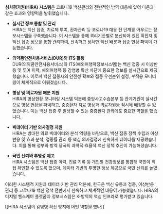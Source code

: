 **심사평가원(HIRA) 시스템**은 코로나19 백신관리와 전반적인 방역 대응에 있어 다음과 같은 효과와 영향력을 발휘했습니다.

- **실시간 정보 통합 및 관리**  
    HIRA는 백신 접종, 치료제 투여, 환자관리 등 코로나19 대응 전 단계를 아우르는 정보시스템을 구축했습니다. 이 시스템을 통해 격리기관별로 분산되어 있던 확진자 및 백신 접종 정보를 통합·관리하여, 신속하고 정확한 백신 배분과 접종 현황 파악이 가능했습니다[](https://www.hira.or.kr/ebooksc/2023/04/BZ202304198568815.pdf)[](https://www.hira.or.kr/ebooksc/ebook_638/ebook_638_202104230508433430.pdf).
    
- **의약품안전사용서비스(DUR)와 ITS 활용**  
    DUR(의약품안전사용서비스)와 ITS(해외여행력정보시스템)는 백신 접종 시 이상반응 및 투여 이력, 해외여행력 등 감염병 확산 차단에 중요한 정보를 실시간으로 제공했습니다. 이로써 백신 접종자의 안전성 확보와 접종 우선순위 설정, 부작용 모니터링이 체계적으로 이뤄졌습니다[](https://www.hira.or.kr/ebooksc/2023/04/BZ202304198568815.pdf)[](http://hirasabo.or.kr/list/pdf/20200708.pdf).
    
- **병상 및 의료자원 배분 지원**  
    HIRA의 병상현황 모니터링 시스템 덕분에 중앙사고수습본부 등 관계기관이 실시간으로 병상 현황을 파악하고, 중증환자 치료 병상과 의료자원을 적시에 배정할 수 있었습니다. 이는 백신 접종 후 발생할 수 있는 중증환자 관리에도 중요한 역할을 했습니다[](https://www.hira.or.kr/ebooksc/ebook_638/ebook_638_202104230508433430.pdf).
    
- **빅데이터 기반 의사결정 지원**  
    HIRA는 방대한 의료 빅데이터와 분석 역량을 바탕으로, 백신 접종 정책 수립과 이상반응 및 효과 분석, 접종률 관리 등 핵심 의사결정에 신속하게 데이터를 제공했습니다. 이를 통해 정부와 방역 당국의 과학적·효율적 백신 정책 추진이 가능해졌습니다[](https://www.hira.or.kr/ebooksc/ebook_638/ebook_638_202104230508433430.pdf)[](https://www.hira-research.or.kr/journal/view.html?vmd=Full).
    
- **국민 신뢰와 투명성 제고**  
    HIRA 시스템은 백신 접종 이력, 진료 기록 등 개인별 건강정보를 통합해 국민이 직접 확인할 수 있도록 했으며, 데이터 기반의 투명한 정보 제공으로 국민 신뢰를 높였습니다[](https://www.hira.or.kr/ebooksc/ebook_638/ebook_638_202104230508433430.pdf).
    

이러한 시스템적 지원과 데이터 기반 관리 덕분에, 한국은 백신 유통과 접종, 이상반응 관리 등 코로나19 백신 정책 전반에서 신속하고 체계적인 대응이 가능했습니다. HIRA의 디지털 헬스케어 플랫폼과 정보시스템은 K-방역의 핵심 인프라로 평가받고 있습니다[](https://www.hira.or.kr/ebooksc/2023/04/BZ202304198568815.pdf)[](https://www.hira.or.kr/ebooksc/ebook_638/ebook_638_202104230508433430.pdf)[](http://hirasabo.or.kr/list/pdf/20200708.pdf).

[[HIRA 시스템이 감염병 확산 방지에 어떤 역할을 했나]]
